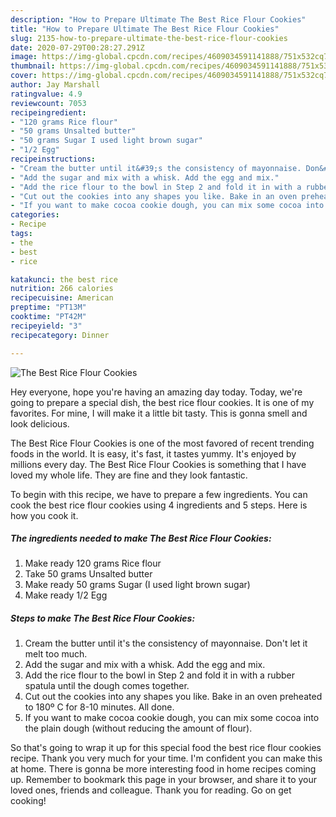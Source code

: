 ```yaml
---
description: "How to Prepare Ultimate The Best Rice Flour Cookies"
title: "How to Prepare Ultimate The Best Rice Flour Cookies"
slug: 2135-how-to-prepare-ultimate-the-best-rice-flour-cookies
date: 2020-07-29T00:28:27.291Z
image: https://img-global.cpcdn.com/recipes/4609034591141888/751x532cq70/the-best-rice-flour-cookies-recipe-main-photo.jpg
thumbnail: https://img-global.cpcdn.com/recipes/4609034591141888/751x532cq70/the-best-rice-flour-cookies-recipe-main-photo.jpg
cover: https://img-global.cpcdn.com/recipes/4609034591141888/751x532cq70/the-best-rice-flour-cookies-recipe-main-photo.jpg
author: Jay Marshall
ratingvalue: 4.9
reviewcount: 7053
recipeingredient:
- "120 grams Rice flour"
- "50 grams Unsalted butter"
- "50 grams Sugar I used light brown sugar"
- "1/2 Egg"
recipeinstructions:
- "Cream the butter until it&#39;s the consistency of mayonnaise. Don&#39;t let it melt too much."
- "Add the sugar and mix with a whisk. Add the egg and mix."
- "Add the rice flour to the bowl in Step 2 and fold it in with a rubber spatula until the dough comes together."
- "Cut out the cookies into any shapes you like. Bake in an oven preheated to 180º C for 8-10 minutes. All done."
- "If you want to make cocoa cookie dough, you can mix some cocoa into the plain dough (without reducing the amount of flour)."
categories:
- Recipe
tags:
- the
- best
- rice

katakunci: the best rice 
nutrition: 266 calories
recipecuisine: American
preptime: "PT13M"
cooktime: "PT42M"
recipeyield: "3"
recipecategory: Dinner

---
```



![The Best Rice Flour Cookies](https://img-global.cpcdn.com/recipes/4609034591141888/751x532cq70/the-best-rice-flour-cookies-recipe-main-photo.jpg)

Hey everyone, hope you're having an amazing day today. Today, we're going to prepare a special dish, the best rice flour cookies. It is one of my favorites. For mine, I will make it a little bit tasty. This is gonna smell and look delicious.



The Best Rice Flour Cookies is one of the most favored of recent trending foods in the world. It is easy, it's fast, it tastes yummy. It's enjoyed by millions every day. The Best Rice Flour Cookies is something that I have loved my whole life. They are fine and they look fantastic.


To begin with this recipe, we have to prepare a few ingredients. You can cook the best rice flour cookies using 4 ingredients and 5 steps. Here is how you cook it.

<!--inarticleads1-->

##### The ingredients needed to make The Best Rice Flour Cookies:

1. Make ready 120 grams Rice flour
1. Take 50 grams Unsalted butter
1. Make ready 50 grams Sugar (I used light brown sugar)
1. Make ready 1/2 Egg




<!--inarticleads2-->

##### Steps to make The Best Rice Flour Cookies:

1. Cream the butter until it&#39;s the consistency of mayonnaise. Don&#39;t let it melt too much.
1. Add the sugar and mix with a whisk. Add the egg and mix.
1. Add the rice flour to the bowl in Step 2 and fold it in with a rubber spatula until the dough comes together.
1. Cut out the cookies into any shapes you like. Bake in an oven preheated to 180º C for 8-10 minutes. All done.
1. If you want to make cocoa cookie dough, you can mix some cocoa into the plain dough (without reducing the amount of flour).




So that's going to wrap it up for this special food the best rice flour cookies recipe. Thank you very much for your time. I'm confident you can make this at home. There is gonna be more interesting food in home recipes coming up. Remember to bookmark this page in your browser, and share it to your loved ones, friends and colleague. Thank you for reading. Go on get cooking!
